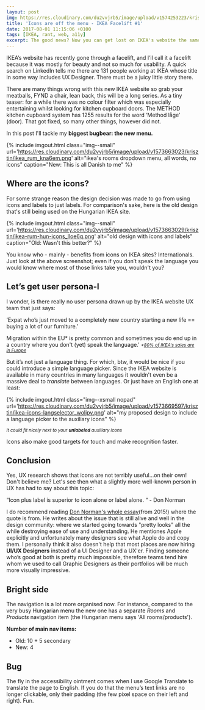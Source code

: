 ```yaml
---
layout: post
img: https://res.cloudinary.com/du2vvjrb5/image/upload/v1574253223/krisztin/ikea-series1_uyfwv3.png
title: 'Icons are off the menu - IKEA Facelift #1'
date: 2017-08-01 11:15:06 +0100
tags: [IKEA, rant, web, a11y]
excerpt: The good news? Now you can get lost on IKEA's website the same way you do in their stores.
---
```


IKEA’s website has recently gone through a facelift, and I’ll call it a facelift because it was mostly for beauty and not so much for usability. A quick search on LinkedIn tells me there are 131 people working at IKEA whose title in some way includes UX Designer. There must be a juicy little story there.

There are many things wrong with this new IKEA website so grab your meatballs, FYND a chair, lean back, this will be a long series. As a tiny teaser: for a while there was no colour filter which was especially entertaining whilst looking for kitchen cupboard doors. The METHOD kitchen cupboard system has 1255 results for the word ‘Method låge’ (door). That got fixed, so many other things, however did not.

In this post I'll tackle my **biggest bugbear: the new menu.**

{% include imgout.html class="img--small" url='https://res.cloudinary.com/du2vvjrb5/image/upload/v1573663023/krisztin/ikea_rum_kna6em.png' alt="ikea's rooms dropdown menu, all words, no icons" caption="New: This is all Danish to me" %}

## Where are the icons?

For some strange reason the design decision was made to go from using icons and labels to just labels. For comparison's sake, here is the old design that's still being used on the Hungarian IKEA site.

{% include imgout.html class="img--small" url='https://res.cloudinary.com/du2vvjrb5/image/upload/v1573663029/krisztin/ikea-rum-hun-icons_lloe6q.png' alt="old design with icons and labels" caption="Old: Wasn't this better?" %}

You know who - mainly - benefits from icons on IKEA sites? Internationals. Just look at the above screenshot; even if you don’t speak the language you would know where most of those links take you, wouldn't you?

## Let’s get user persona-l

I wonder, is there really no user persona drawn up by the IKEA website UX team that just says:

<p class="skim">‘Expat who’s just moved to a completely new country starting a new life == buying a lot of our furniture.’</p>

Migration within the EU* is pretty common and sometimes you do end up in a country where you don't (yet) speak the language.' <small><em>*[80% of IKEA's sales are in Europe](https://www.ikea.com/ms/en_AU/about_ikea/facts_and_figures/)</em></small>

But it’s not just a language thing. For which, btw, it would be nice if you could introduce a simple language picker. Since the IKEA website is available in many countries in many languages it wouldn't even be a massive deal to _translate_ between languages. Or just have an English one at least:

{% include imgout.html class="img--xsmall nopad" url='https://res.cloudinary.com/du2vvjrb5/image/upload/v1573669597/krisztin/ikea-icons-langselector_wolipv.png' alt="my proposed design to include a language picker to the auxiliary icons" %}

<p class="aligncentre"><small><em>It could fit nicely next to your <strong>unlabeled</strong> auxiliary icons</em></small></p>

Icons also make good targets for touch and make recognition faster.

## Conclusion

Yes, UX research shows that icons are not terribly useful...on their own! Don't believe me? Let's see then what a slightly more well-known person in UX has had to say about this topic:

<p class="skim">“Icon plus label is superior to icon alone or label alone. “ - Don Norman</p>

I do recommend reading [Don Norman's whole essay](https://jnd.org/apples_products_are_getting_harder_to_use_because_they_ignore_principles_of_design/)(from 2015!) where the quote is from. He writes about the issue that is still alive and well in the design community: where we started going towards "pretty looks" all the while destroying ease of use and understanding. He mentiones Apple explicitly and unfortunately many designers see what Apple do and copy them. I personally think it also doesn't help that most places are now hiring **UI/UX Designers** instead of a UI Designer and a UX'er. Finding someone who’s good at both is pretty much impossible, therefore teams tend hire whom we used to call Graphic Designers as their portfolios will be much more visually impressive.

## Bright side

The navigation is a lot more organised now. For instance, compared to the very busy Hungarian menu the new one has a separate _Rooms_ and _Products_ navigation item (the Hungarian menu says 'All rooms/products').

**Number of main nav items:**

- Old: 10 + 5 secondary
- New: 4

## Bug

The fly in the accessibility ointment comes when I use Google Translate to translate the page to English. If you do that the menu’s text links are no longer clickable, only their padding (the few pixel space on their left and right). Fun.
